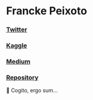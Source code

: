 # Francke Peixoto
### [Twitter](https://twitter.com/franckepeixoto)
### [Kaggle](https://www.kaggle.com/franckepeixoto)
### [Medium](https://medium.com/@franckepeixoto)
### [Repository](https://github.com/franckepeixoto)

🧱 Cogito, ergo sum...
